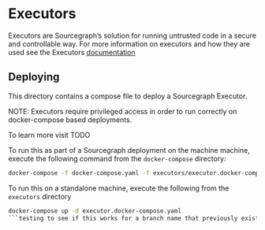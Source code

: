 # Executors

Executors are Sourcegraph’s solution for running untrusted code in a secure and controllable way. For more information on executors and how they are used see the Executors [documentation](https://docs.sourcegraph.com/admin/executors)

## Deploying

This directory contains a compose file to deploy a Sourcegraph Executor.

NOTE: Executors require privileged access in order to run correctly on docker-compose based deployments.

To learn more visit TODO

To run this as part of a Sourcegraph deployment on the machine machine, execute the following command from the `docker-compose` directory:

```bash
docker-compose -f docker-compose.yaml -f executors/executor.docker-compose.yaml up -d
```

To run this on a standalone machine, execute the following from the `executors` directory

```bash
docker-compose up -d executor.docker-compose.yaml
```testing to see if this works for a branch name that previously existed

